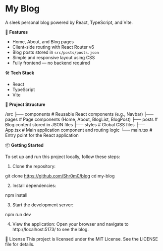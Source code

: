 # My Blog
A sleek personal blog powered by React, TypeScript, and Vite.


🚀 **Features**  
- Home, About, and Blog pages  
- Client-side routing with React Router v6  
- Blog posts stored in `src/posts/posts.json`  
- Simple and responsive layout using CSS  
- Fully frontend — no backend required  

🛠 **Tech Stack**  
- React  
- TypeScript  
- Vite  

📂 **Project Structure**

/src
├── components # Reusable React components (e.g., Navbar)
├── pages # Page components (Home, About, BlogList, BlogPost)
├── posts # Blog content stored in JSON files
├── styles # Global CSS files
├── App.tsx # Main application component and routing logic
└── main.tsx # Entry point for the React application



📦 **Getting Started**

To set up and run this project locally, follow these steps:

1. Clone the repository:

git clone https://github.com/Shr0m0/blog
cd my-blog

2. Install dependencies:

npm install


3. Start the development server:

npm run dev


4. View the application:
Open your browser and navigate to http://localhost:5173/ to see the blog.


📜 License
This project is licensed under the MIT License. See the LICENSE file for details.


